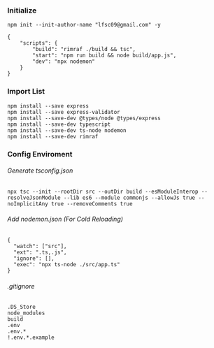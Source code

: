 ### Initialize

```
npm init --init-author-name "lfsc09@gmail.com" -y
```

```
{
    "scripts": {
        "build": "rimraf ./build && tsc",
        "start": "npm run build && node build/app.js",
        "dev": "npx nodemon"
    }
}
```

### Import List

```
npm install --save express
npm install --save express-validator
npm install --save-dev @types/node @types/express
npm install --save-dev typescript
npm install --save-dev ts-node nodemon
npm install --save-dev rimraf
```

### Config Enviroment

###### Generate tsconfig.json

```
npx tsc --init --rootDir src --outDir build --esModuleInterop --resolveJsonModule --lib es6 --module commonjs --allowJs true --noImplicitAny true --removeComments true
```

###### Add nodemon.json (For Cold Reloading)

```
{
  "watch": ["src"],
  "ext": ".ts,.js",
  "ignore": [],
  "exec": "npx ts-node ./src/app.ts"
}
```

###### .gitignore

```
.DS_Store
node_modules
build
.env
.env.*
!.env.*.example
```
